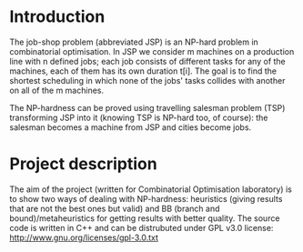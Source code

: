 Introduction
========
The job-shop problem (abbreviated JSP) is an NP-hard problem in combinatorial optimisation.
In JSP we consider m machines on a production line with n defined jobs; each job consists of different tasks for any of the machines, each of them has its own duration t[i]. The goal is to find the shortest scheduling in which none of the jobs' tasks collides with another on all of the m machines.

The NP-hardness can be proved using travelling salesman problem (TSP) transforming JSP into it (knowing TSP is NP-hard too, of course): the salesman becomes a machine from JSP and cities become jobs.

Project description
========
The aim of the project (written for Combinatorial Optimisation laboratory) is to show two ways of dealing with NP-hardness: heuristics (giving results that are not the best ones but valid) and BB (branch and bound)/metaheuristics for getting results with better quality.
The source code is written in C++ and can be distrubuted under GPL v3.0 license: http://www.gnu.org/licenses/gpl-3.0.txt